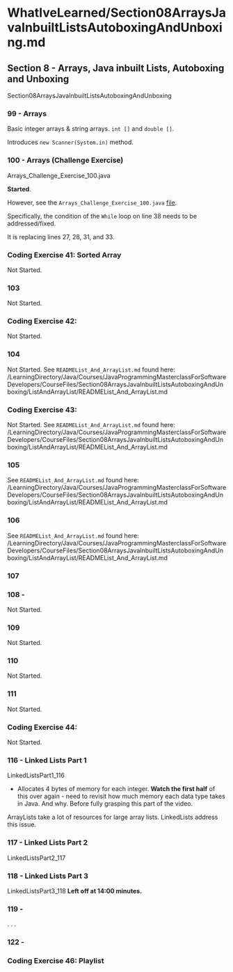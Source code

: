 # WhatIveLearned/Section08ArraysJavaInbuiltListsAutoboxingAndUnboxing.md

<!-- used this to populate the video titles https://docs.google.com/spreadsheets/d/1T5__se_ChZxoXZvkZaOl9QkjPdeYXxXMbDBR9tFP__k/edit#gid=656806513 -->

## Section 8 - Arrays, Java inbuilt Lists, Autoboxing and Unboxing

Section08ArraysJavaInbuiltListsAutoboxingAndUnboxing

### 99 - Arrays

Basic integer arrays & string arrays.
`int []` and `double []`.

Introduces `new Scanner(System.in)` method.

### 100 - Arrays (Challenge Exercise)
Arrays_Challenge_Exercise_100.java

**Started**.

However, see the `Arrays_Challenge_Exercise_100.java` [file](https://github.com/JamieBort/LearningDirectory/blob/master/Java/Courses/JavaProgrammingMasterclassForSoftwareDevelopers/CourseFiles/Section08ArraysJavaInbuiltListsAutoboxingAndUnboxing/Arrays_Challenge_Exercise_100.java).

Specifically, the condition of the `While` loop on line 38 needs to be addressed/fixed.

It is replacing lines 27, 28, 31, and 33.

### Coding Exercise 41: Sorted Array
Not Started.
### 103
Not Started.
### Coding Exercise 42: 
Not Started.
### 104
Not Started.
See `READMEList_And_ArrayList.md` found here:
/LearningDirectory/Java/Courses/JavaProgrammingMasterclassForSoftwareDevelopers/CourseFiles/Section08ArraysJavaInbuiltListsAutoboxingAndUnboxing/ListAndArrayList/READMEList_And_ArrayList.md

### Coding Exercise 43: 
Not Started.
See `READMEList_And_ArrayList.md` found here:
/LearningDirectory/Java/Courses/JavaProgrammingMasterclassForSoftwareDevelopers/CourseFiles/Section08ArraysJavaInbuiltListsAutoboxingAndUnboxing/ListAndArrayList/READMEList_And_ArrayList.md

### 105
See `READMEList_And_ArrayList.md` found here:
/LearningDirectory/Java/Courses/JavaProgrammingMasterclassForSoftwareDevelopers/CourseFiles/Section08ArraysJavaInbuiltListsAutoboxingAndUnboxing/ListAndArrayList/READMEList_And_ArrayList.md

### 106
See `READMEList_And_ArrayList.md` found here:
/LearningDirectory/Java/Courses/JavaProgrammingMasterclassForSoftwareDevelopers/CourseFiles/Section08ArraysJavaInbuiltListsAutoboxingAndUnboxing/ListAndArrayList/READMEList_And_ArrayList.md

### 107

### 108 - 
Not Started.
### 109
Not Started.
### 110
Not Started.
### 111
Not Started.
### Coding Exercise 44: 
Not Started.
### 116 - Linked Lists Part 1
LinkedListsPart1_116
* Allocates 4 bytes of memory for each integer.
**Watch the first half** of this over again - need to revisit how much memory each data type takes in Java. And why. Before fully grasping this part of the video.

ArrayLists take a lot of resources for large array lists. LinkedLists address this issue.

### 117 - Linked Lists Part 2
LinkedListsPart2_117

### 118 - Linked Lists Part 3
LinkedListsPart3_118
**Left off at 14:00 minutes.**

### 119 -
.
.
.

### 122 - 
### Coding Exercise 46: Playlist
